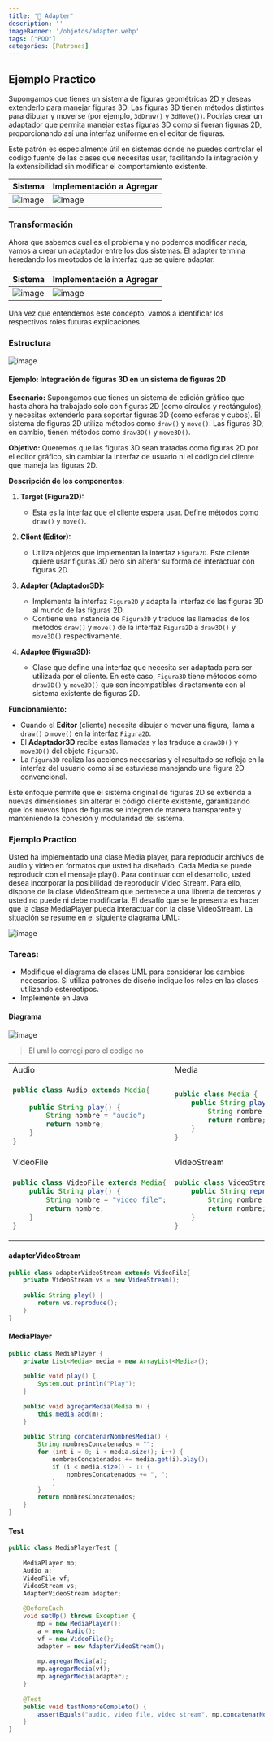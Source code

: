 ```yaml
---
title: '🔌 Adapter'
description: ''
imageBanner: '/objetos/adapter.webp'
tags: ["POO"]
categories: [Patrones]
---
```


## Ejemplo Practico

Supongamos que tienes un sistema de figuras geométricas 2D y deseas extenderlo para manejar figuras 3D. Las figuras 3D tienen métodos distintos para dibujar y moverse (por ejemplo, `3dDraw()` y `3dMove()`). Podrías crear un adaptador que permita manejar estas figuras 3D como si fueran figuras 2D, proporcionando así una interfaz uniforme en el editor de figuras.

Este patrón es especialmente útil en sistemas donde no puedes controlar el código fuente de las clases que necesitas usar, facilitando la integración y la extensibilidad sin modificar el comportamiento existente.


| Sistema | Implementación a Agregar |
| --------- | --------- |
| ![image](https://github.com/Fabian-Martinez-Rincon/Fabian-Martinez-Rincon/assets/55964635/c759e543-54a8-420a-a041-445902d76aa7)   | ![image](https://github.com/Fabian-Martinez-Rincon/Fabian-Martinez-Rincon/assets/55964635/96378126-7cc8-4f47-8451-70deb55546c8)   |


### Transformación

Ahora que sabemos cual es el problema y no podemos modificar nada, vamos a crear un adaptador entre los dos sistemas. El adapter termina heredando los meotodos de la interfaz que se quiere adaptar.

| Sistema | Implementación a Agregar |
| --------- | --------- |
| ![image](https://github.com/Fabian-Martinez-Rincon/Fabian-Martinez-Rincon/assets/55964635/53b4d8b8-eabc-4882-9091-aec428b90977)   |  ![image](https://github.com/Fabian-Martinez-Rincon/Fabian-Martinez-Rincon/assets/55964635/ade568ef-6b05-44b8-9147-62edd3aa7759)  |


Una vez que entendemos este concepto, vamos a identificar los respectivos roles futuras explicaciones.

### Estructura

![image](https://github.com/Fabian-Martinez-Rincon/Fabian-Martinez-Rincon/assets/55964635/c0aa4ff9-9381-4f0d-bc3d-ff208c67d797)


#### Ejemplo: Integración de figuras 3D en un sistema de figuras 2D

**Escenario:**
Supongamos que tienes un sistema de edición gráfico que hasta ahora ha trabajado solo con figuras 2D (como círculos y rectángulos), y necesitas extenderlo para soportar figuras 3D (como esferas y cubos). El sistema de figuras 2D utiliza métodos como `draw()` y `move()`. Las figuras 3D, en cambio, tienen métodos como `draw3D()` y `move3D()`.

**Objetivo:**
Queremos que las figuras 3D sean tratadas como figuras 2D por el editor gráfico, sin cambiar la interfaz de usuario ni el código del cliente que maneja las figuras 2D.



**Descripción de los componentes:**

1. **Target (Figura2D):**
   - Esta es la interfaz que el cliente espera usar. Define métodos como `draw()` y `move()`.

2. **Client (Editor):**
   - Utiliza objetos que implementan la interfaz `Figura2D`. Este cliente quiere usar figuras 3D pero sin alterar su forma de interactuar con figuras 2D.

3. **Adapter (Adaptador3D):**
   - Implementa la interfaz `Figura2D` y adapta la interfaz de las figuras 3D al mundo de las figuras 2D.
   - Contiene una instancia de `Figura3D` y traduce las llamadas de los métodos `draw()` y `move()` de la interfaz `Figura2D` a `draw3D()` y `move3D()` respectivamente.

4. **Adaptee (Figura3D):**
   - Clase que define una interfaz que necesita ser adaptada para ser utilizada por el cliente. En este caso, `Figura3D` tiene métodos como `draw3D()` y `move3D()` que son incompatibles directamente con el sistema existente de figuras 2D.

**Funcionamiento:**

- Cuando el **Editor** (cliente) necesita dibujar o mover una figura, llama a `draw()` o `move()` en la interfaz `Figura2D`.
- El **Adaptador3D** recibe estas llamadas y las traduce a `draw3D()` y `move3D()` del objeto `Figura3D`.
- La `Figura3D` realiza las acciones necesarias y el resultado se refleja en la interfaz del usuario como si se estuviese manejando una figura 2D convencional.

Este enfoque permite que el sistema original de figuras 2D se extienda a nuevas dimensiones sin alterar el código cliente existente, garantizando que los nuevos tipos de figuras se integren de manera transparente y manteniendo la cohesión y modularidad del sistema.

### Ejemplo Practico

Usted ha implementado una clase Media player, para reproducir archivos de audio y video en formatos que usted ha diseñado. Cada Media se puede reproducir con el mensaje play(). Para continuar con el desarrollo, usted desea incorporar la posibilidad de reproducir Video Stream. Para ello, dispone de la clase VideoStream que pertenece a una librería de terceros y usted no puede ni debe modificarla. El desafío que se le presenta es hacer que la clase MediaPlayer pueda interactuar con la clase VideoStream. 
La situación se resume en el siguiente diagrama UML:

![image](https://github.com/Fabian-Martinez-Rincon/Orientacion-a-Objetos-2/assets/55964635/6400603c-4313-40fd-ac50-25eae5c79657)


### Tareas:

- Modifique el diagrama de clases UML para considerar los cambios necesarios. Si utiliza patrones de diseño indique los roles en las clases utilizando estereotipos.
- Implemente en Java

#### Diagrama



![image](https://github.com/Fabian-Martinez-Rincon/Fabian-Martinez-Rincon/assets/55964635/e7ccb84f-5f1a-43ee-ac34-e6d8bc5bb213)

> El uml lo corregi pero el codigo no

<table>

<tr><td>Audio</td><td>Media</td></tr>
<tr><td>

```java
public class Audio extends Media{
	
	public String play() {
		String nombre = "audio";
		return nombre;
	}
}
```
</td><td>

```java
public class Media {
	public String play() {
		String nombre = "media";
		return nombre;
	}
}
```
</td></tr>
<tr><td>VideoFile</td><td>VideoStream</td></tr>
<tr><td>

```java
public class VideoFile extends Media{
	public String play() {
		String nombre = "video file";
		return nombre;
	}
}
```
</td><td>

```java
public class VideoStream extends VideoFile{
	public String reproduce() {
		String nombre = "video stream";
		return nombre;
	}
}
```
</td></tr>

</table>

#### adapterVideoStream

```java
public class adapterVideoStream extends VideoFile{
	private VideoStream vs = new VideoStream();
	
	public String play() {
		return vs.reproduce();
	}
}
```

#### MediaPlayer

```java
public class MediaPlayer {
	private List<Media> media = new ArrayList<Media>(); 
	
	public void play() {
		System.out.println("Play");
	}
	
	public void agregarMedia(Media m) {
		this.media.add(m);
	}
	
	public String concatenarNombresMedia() {
        String nombresConcatenados = "";
        for (int i = 0; i < media.size(); i++) {
            nombresConcatenados += media.get(i).play(); 
            if (i < media.size() - 1) {
                nombresConcatenados += ", "; 
            }
        }
        return nombresConcatenados;
    }
}
```


#### Test

```java
public class MediaPlayerTest {
	
	MediaPlayer mp;
	Audio a;
	VideoFile vf;
	VideoStream vs;
	AdapterVideoStream adapter;
	
	@BeforeEach
	void setUp() throws Exception {
		mp = new MediaPlayer();
		a = new Audio();
		vf = new VideoFile();
		adapter = new AdapterVideoStream();
		
		mp.agregarMedia(a);
		mp.agregarMedia(vf);
		mp.agregarMedia(adapter);
	}
	
    @Test
    public void testNombreCompleto() {
    	assertEquals("audio, video file, video stream", mp.concatenarNombresMedia());
    }
}
```

